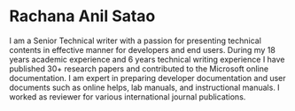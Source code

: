# Rachana Anil Satao
I am a Senior Technical writer with a passion for presenting technical contents in effective manner for developers and end users. During my 18 years academic experience and 6 years technical writing experience I have published 30+ research papers and contributed to the Microsoft online documentation. I am expert in preparing developer documentation and user documents such as online helps, lab manuals, and instructional manuals. I worked as reviewer for various international journal publications.
